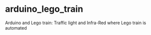 # arduino_lego_train
Arduino and Lego train: Traffic light and Infra-Red where Lego train is automated
